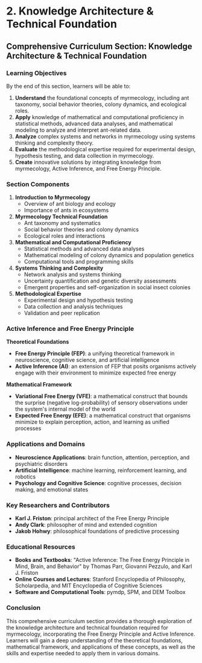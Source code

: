 # 2. Knowledge Architecture & Technical Foundation

## Comprehensive Curriculum Section: Knowledge Architecture & Technical Foundation

### Learning Objectives

By the end of this section, learners will be able to:

1. **Understand** the foundational concepts of myrmecology, including ant taxonomy, social behavior theories, colony dynamics, and ecological roles.
2. **Apply** knowledge of mathematical and computational proficiency in statistical methods, advanced data analyses, and mathematical modeling to analyze and interpret ant-related data.
3. **Analyze** complex systems and networks in myrmecology using systems thinking and complexity theory.
4. **Evaluate** the methodological expertise required for experimental design, hypothesis testing, and data collection in myrmecology.
5. **Create** innovative solutions by integrating knowledge from myrmecology, Active Inference, and Free Energy Principle.

### Section Components

1. **Introduction to Myrmecology**
	* Overview of ant biology and ecology
	* Importance of ants in ecosystems
2. **Myrmecology Technical Foundation**
	* Ant taxonomy and systematics
	* Social behavior theories and colony dynamics
	* Ecological roles and interactions
3. **Mathematical and Computational Proficiency**
	* Statistical methods and advanced data analyses
	* Mathematical modeling of colony dynamics and population genetics
	* Computational tools and programming skills
4. **Systems Thinking and Complexity**
	* Network analysis and systems thinking
	* Uncertainty quantification and genetic diversity assessments
	* Emergent properties and self-organization in social insect colonies
5. **Methodological Expertise**
	* Experimental design and hypothesis testing
	* Data collection and analysis techniques
	* Validation and peer replication

### Active Inference and Free Energy Principle

**Theoretical Foundations**

* **Free Energy Principle (FEP)**: a unifying theoretical framework in neuroscience, cognitive science, and artificial intelligence
* **Active Inference (AI)**: an extension of FEP that posits organisms actively engage with their environment to minimize expected free energy

**Mathematical Framework**

* **Variational Free Energy (VFE)**: a mathematical construct that bounds the surprise (negative log-probability) of sensory observations under the system's internal model of the world
* **Expected Free Energy (EFE)**: a mathematical construct that organisms minimize to explain perception, action, and learning as unified processes

### Applications and Domains

* **Neuroscience Applications**: brain function, attention, perception, and psychiatric disorders
* **Artificial Intelligence**: machine learning, reinforcement learning, and robotics
* **Psychology and Cognitive Science**: cognitive processes, decision making, and emotional states

### Key Researchers and Contributors

* **Karl J. Friston**: principal architect of the Free Energy Principle
* **Andy Clark**: philosopher of mind and extended cognition
* **Jakob Hohwy**: philosophical foundations of predictive processing

### Educational Resources

* **Books and Textbooks**: "Active Inference: The Free Energy Principle in Mind, Brain, and Behavior" by Thomas Parr, Giovanni Pezzulo, and Karl J. Friston
* **Online Courses and Lectures**: Stanford Encyclopedia of Philosophy, Scholarpedia, and MIT Encyclopedia of Cognitive Sciences
* **Software and Computational Tools**: pymdp, SPM, and DEM Toolbox

### Conclusion

This comprehensive curriculum section provides a thorough exploration of the knowledge architecture and technical foundation required for myrmecology, incorporating the Free Energy Principle and Active Inference. Learners will gain a deep understanding of the theoretical foundations, mathematical framework, and applications of these concepts, as well as the skills and expertise needed to apply them in various domains.